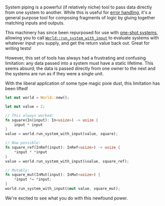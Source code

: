 <!-- Support systems that take references as input -->
<!-- https://github.com/bevyengine/bevy/pull/15184 -->

System piping is a powerful (if relatively niche) tool to pass data directly from one system to another.
While this is useful for [error handling],
it's a general purpose tool for composing fragments of logic by gluing together matching inputs and outputs.

This machinery has since been repurposed for use with [one-shot systems],
allowing you to call [`World::run_system_with_input`] to evaluate systems with whatever input you supply,
and get the return value back out.
Great for writing tests!

However, this set of tools has always had a frustrating and confusing limitation: any data passed into a system must have a static lifetime.
This seems absurd; the data is passed directly from one owner to the next and the systems are run as if they were a single unit.

With the liberal application of some type magic pixie dust, this limitation has been lifted!

```rust
let mut world = World::new();

let mut value = 2;

// This always worked:
fn square(In(input): In<usize>) -> usize {
    input * input
}
value = world.run_system_with_input(value, square);

// Now possible:
fn square_ref(InRef(input): InRef<usize>) -> usize {
    *input * *input
}
value = world.run_system_with_input(&value, square_ref);

// Mutably:
fn square_mut(InMut(input): InMut<usize>) {
    *input *= *input;
}
world.run_system_with_input(&mut value, square_mut);
```

We're excited to see what you do with this newfound power.

[error handling]: https://github.com/bevyengine/bevy/blob/main/examples/ecs/system_piping.rs
[one-shot systems]: https://bevyengine.org/news/bevy-0-12/#one-shot-systems
[`World::run_system_with_input`]: https://docs.rs/bevy/0.15.0/bevy/ecs/prelude/struct.World.html#method.run_system_with_input
